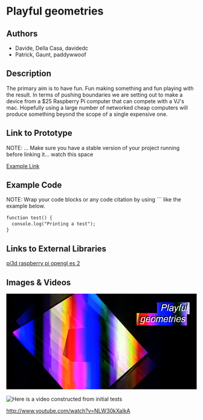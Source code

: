 # Playful geometries

## Authors
- Davide, Della Casa, davidedc
- Patrick, Gaunt, paddywwoof

## Description
The primary aim is to have fun. Fun making something and fun playing with
the result. In terms of pushing boundaries we are setting out to make a
device from a $25 Raspberry Pi computer that can compete with a VJ's mac.
Hopefully using a large number of networked cheap computers will produce
something beyond the scope of a single expensive one.

## Link to Prototype
NOTE: ... Make sure you have a stable version of your project running before
linking it... watch this space

[Example Link](http://www.google.com "Example Link")

## Example Code
NOTE: Wrap your code blocks or any code citation by using ``` like the example below.
```
function test() {
  console.log("Printing a test");
}
```
## Links to External Libraries
[pi3d raspberry pi opengl es 2](https://github.com/tipam/pi3d "pi3d raspberry pi opengl es 2")

## Images & Videos

![Playful geometries](project_images/cover.jpg "Starting point")

![Here is a video constructed from initial tests](http://www.youtube.com/watch?v=NLW30kXaIkA "youtube video")

http://www.youtube.com/watch?v=NLW30kXaIkA
